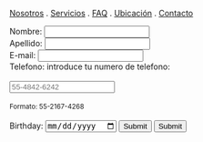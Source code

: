 [Nosotros](./nosotros.md) . [Servicios](./servicios.md) . [FAQ](FAQ.md) . [Ubicación](ubicacion.md) . [Contacto](./contacto.md)

<form action="https://formspree.io/f/xzboaryp" method="post">
Nombre: <input type="text" name="name"><br>
Apellido: <input type="text" name="name"><br> 
E-mail: <input type="text" name="email"><br>
Telefono: <label for="phone">introduce tu numero de telefono:</label><br><br>
  <input type="tel" id="phone" name="phone" placeholder="55-4842-6242" pattern="[0-9]{2}-[0-9]{4}-[0-9]{4}" required><br><br> 
   <small>Formato: 55-2167-4268</small><br><br>
  
<form action="/action_page.php">
  <label for="birthday">Birthday:</label>
  <input type="date" id="birthday" name="birthday">
  <input type="submit" value="Submit">
     <input type="submit">
</form>
